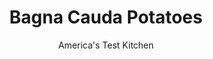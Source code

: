 ---
layout: ../../layouts/MarkdownPostLayout.astro
title: Bagna Cauda Potatoes
author: America's Test Kitchen
pubDate: 2023-03-15
description: "Bathed in a mixture of garlic, oil, and anchovies, these potatoes will draw a crowd."
image_url: https://res.cloudinary.com/hksqkdlah/image/upload/ar_1:1,c_fill,dpr_2.0,f_auto,fl_lossy.progressive.strip_profile,g_faces:auto,q_auto:low,w_344/SFS_BagnaCaudaPotatoes_010_1_mekmrw
tags: ["Side Dishes","Italian","Potatoes"]
calories: 1762
protein: 5
carbohydrates: 26
fats: 19
fiber: 2
ingredients: ["2 pounds, red potatoes, unpeeled, sliced ½ inch thick",", Table salt for cooking potatoes","½ cup, extra-virgin olive oil","1 (2-ounce) can, anchovies, drained and minced","3 tablespoons, minced garlic (about 9 cloves)","1 tablespoon, lemon juice","1 teaspoon, pepper","3 tablespoons, minced fresh chives"]
serves: 6
time: "55 minutes"
instructions: ["Place potatoes and 1 tablespoon salt in large saucepan, add water to cover by 1 inch, and bring to boil over high heat. Reduce heat to medium and cook until potatoes are fork-tender, about 10 minutes. Drain potatoes and transfer to large bowl; set aside.","Add oil, anchovies, and garlic to now-empty saucepan and cook over medium heat until garlic is fragrant, about 4 minutes, stirring occasionally.","Immediately add oil mixture, lemon juice, and pepper to bowl with potatoes. Toss to combine. Let sit for 5 minutes. Transfer potatoes to serving platter. Spoon any remaining oil mixture in bowl over top. Sprinkle with chives and serve."]
nutrition: ["771 mg Potassium, K","124 mg Phosphorus, P","49 mg Calcium, Ca","1 mg Iron, Fe","42 mg Magnesium, Mg","436 mg Sodium, Na","19 g Total lipid (fat)","3 mg Niacin","13 g Fatty acids, total monounsaturated","2 g Fatty acids, total polyunsaturated","16 mg Vitamin C, total ascorbic acid","8 mg Cholesterol","2 g Fatty acids, total saturated","2 g Fiber, total dietary","30 µg Folate, food","2 g Sugars, total","20 µg Vitamin K (phylloquinone)","133 g Water","26 g Carbohydrate, by difference","30 µg Folate, DFE","5 g Protein","2 mg Vitamin E (alpha-tocopherol)","4 µg Vitamin A, RAE","293 kcal Energy","1762 calories"]
notes: "For the best results, use a high-quality extra-virgin olive oil. One 2-ounce can of anchovies usually contains about 11 anchovies. This may seem like a lot of anchovies, but their flavor mellows as they cook."
---